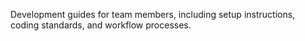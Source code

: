 Development guides for team members, including setup instructions, coding standards, and workflow processes.